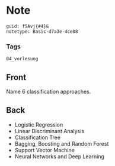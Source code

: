 # Note
```
guid: f5Avj{#4}&
notetype: Basic-d7a3e-4ce08
```

### Tags
```
04_vorlesung
```

## Front
Name 6 classification approaches.

## Back
<div>
  <div>
    <ul>
      <li>Logistic Regression
      <li>Linear Discriminant Analysis
      <li>Classification Tree
      <li>Bagging, Boosting and Random Forest
      <li>Support Vector Machine
      <li>Neural Networks and Deep Learning
    </ul>
  </div>
</div>

